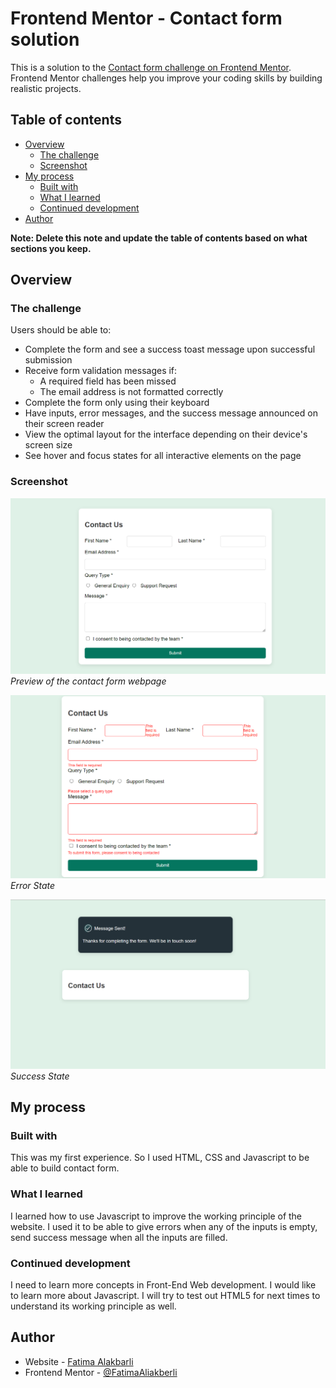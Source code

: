 # Frontend Mentor - Contact form solution

This is a solution to the [Contact form challenge on Frontend Mentor](https://www.frontendmentor.io/challenges/contact-form--G-hYlqKJj). Frontend Mentor challenges help you improve your coding skills by building realistic projects. 

## Table of contents

- [Overview](#overview)
  - [The challenge](#the-challenge)
  - [Screenshot](#screenshot)
- [My process](#my-process)
  - [Built with](#built-with)
  - [What I learned](#what-i-learned)
  - [Continued development](#continued-development)
- [Author](#author)

**Note: Delete this note and update the table of contents based on what sections you keep.**

## Overview

### The challenge

Users should be able to:

- Complete the form and see a success toast message upon successful submission
- Receive form validation messages if:
  - A required field has been missed
  - The email address is not formatted correctly
- Complete the form only using their keyboard
- Have inputs, error messages, and the success message announced on their screen reader
- View the optimal layout for the interface depending on their device's screen size
- See hover and focus states for all interactive elements on the page

### Screenshot

![](assets/screenshots/preview.png)
<em>Preview of the contact form webpage</em>

![](assets/screenshots/error_page.png)
<em>Error State</em>

![](assets/screenshots/success_page.png)
<em>Success State</em>

## My process

### Built with

This was my first experience. So I used HTML, CSS and Javascript to be able to build contact form.


### What I learned

I learned how to use Javascript to improve the working principle of the website. I used it to be able to give errors when any of the inputs is empty, send success message when all the inputs are filled.


### Continued development

I need to learn more concepts in Front-End Web development. I would like to learn more about Javascript. I will try to test out HTML5 for next times to understand its working principle as well. 


## Author
- Website - [Fatima Alakbarli](https://github.com/FatimaAliakberli)
- Frontend Mentor - [@FatimaAliakberli](https://www.frontendmentor.io/profile/FatimaAliakberli)





